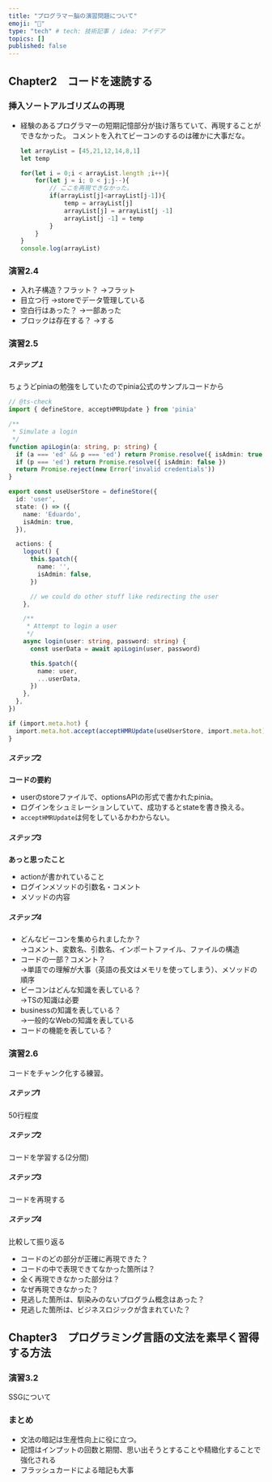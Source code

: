 ```yaml
---
title: "プログラマー脳の演習問題について"
emoji: "👋"
type: "tech" # tech: 技術記事 / idea: アイデア
topics: []
published: false
---
```




## Chapter2　コードを速読する

### 挿入ソートアルゴリズムの再現

* 経験のあるプログラマーの短期記憶部分が抜け落ちていて、再現することができなかった。
  コメントを入れてビーコンのするのは確かに大事だな。

  ```ts
  let arrayList = [45,21,12,14,8,1]
  let temp
  
  for(let i = 0;i < arrayList.length ;i++){
      for(let j = i; 0 < j;j--){
          // ここを再現できなかった。
          if(arrayList[j]<arrayList[j-1]){
              temp = arrayList[j]
              arrayList[j] = arrayList[j -1]
              arrayList[j -1] = temp
          }
      }
  }
  console.log(arrayList)
  ```

  

### 演習2.4

* 入れ子構造？フラット？
  →フラット
* 目立つ行
  →storeでデータ管理している
* 空白行はあった？
  →一部あった
* ブロックは存在する？
  →する

### 演習2.5

##### ステップ１

ちょうどpiniaの勉強をしていたのでpinia公式のサンプルコードから

```ts
// @ts-check
import { defineStore, acceptHMRUpdate } from 'pinia'

/**
 * Simulate a login
 */
function apiLogin(a: string, p: string) {
  if (a === 'ed' && p === 'ed') return Promise.resolve({ isAdmin: true })
  if (p === 'ed') return Promise.resolve({ isAdmin: false })
  return Promise.reject(new Error('invalid credentials'))
}

export const useUserStore = defineStore({
  id: 'user',
  state: () => ({
    name: 'Eduardo',
    isAdmin: true,
  }),

  actions: {
    logout() {
      this.$patch({
        name: '',
        isAdmin: false,
      })

      // we could do other stuff like redirecting the user
    },

    /**
     * Attempt to login a user
     */
    async login(user: string, password: string) {
      const userData = await apiLogin(user, password)

      this.$patch({
        name: user,
        ...userData,
      })
    },
  },
})

if (import.meta.hot) {
  import.meta.hot.accept(acceptHMRUpdate(useUserStore, import.meta.hot))
}
```

##### ステップ2

**コードの要約**

* userのstoreファイルで、optionsAPIの形式で書かれたpinia。
* ログインをシュミレーションしていて、成功するとstateを書き換える。
* `acceptHMRUpdate`は何をしているかわからない。

##### ステップ3

**あっと思ったこと**

* actionが書かれていること
* ログインメソッドの引数名・コメント
* メソッドの内容

##### ステップ4

* どんなビーコンを集められましたか？  
  →コメント、変数名、引数名、インポートファイル、ファイルの構造
* コードの一部？コメント？  
  →単語での理解が大事（英語の長文はメモリを使ってしまう）、メソッドの順序
* ビーコンはどんな知識を表している？    
  →TSの知識は必要
* businessの知識を表している？  
  →一般的なWebの知識を表している
* コードの機能を表している？

### 演習2.6

コードをチャンク化する練習。

##### ステップ1

50行程度

##### ステップ2

コードを学習する(2分間)

##### ステップ3

コードを再現する

##### ステップ4

比較して振り返る

* コードのどの部分が正確に再現できた？
* コードの中で表現できてなかった箇所は？
* 全く再現できなかった部分は？
* なぜ再現できなかった？
* 見逃した箇所は、馴染みのないプログラム概念はあった？
* 見逃した箇所は、ビジネスロジックが含まれていた？

## Chapter3　プログラミング言語の文法を素早く習得する方法

### 演習3.2

SSGについて

### まとめ

* 文法の暗記は生産性向上に役に立つ。
* 記憶はインプットの回数と期間、思い出そうとすることや精緻化することで強化される
* フラッシュカードによる暗記も大事